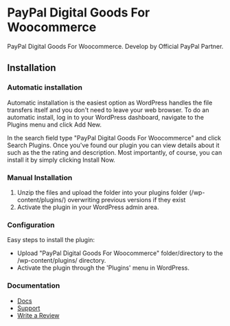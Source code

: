 # PayPal Digital Goods For Woocommerce
PayPal Digital Goods For Woocommerce. Develop by Official PayPal Partner.


## Installation

### Automatic installation

Automatic installation is the easiest option as WordPress handles the file transfers itself and you don't need to leave your web browser. To do an automatic install, log in to your WordPress dashboard, navigate to the Plugins menu and click Add New.

In the search field type "PayPal Digital Goods For Woocommerce" and click Search Plugins. Once you've found our plugin you can view details about it such as the the rating and description. Most importantly, of course, you can install it by simply clicking Install Now.

### Manual Installation

1. Unzip the files and upload the folder into your plugins folder (/wp-content/plugins/) overwriting previous versions if they exist
2. Activate the plugin in your WordPress admin area.


### Configuration

Easy steps to install the plugin:

*	Upload "PayPal Digital Goods For Woocommerce" folder/directory to the /wp-content/plugins/ directory.
*	Activate the plugin through the 'Plugins' menu in WordPress.

### Documentation

*	<a href="https://www.premiumdev.com/product/paypal-digital-goods-woocommerce/" target="_blank">Docs</a>
*	<a href="https://wordpress.org/support/plugin/pal-digital-goods-express-checkout-for-woo" target="_blank">Support</a>
*	<a href="https://wordpress.org/support/view/plugin-reviews/pal-digital-goods-express-checkout-for-woo" target="_blank">Write a Review</a>